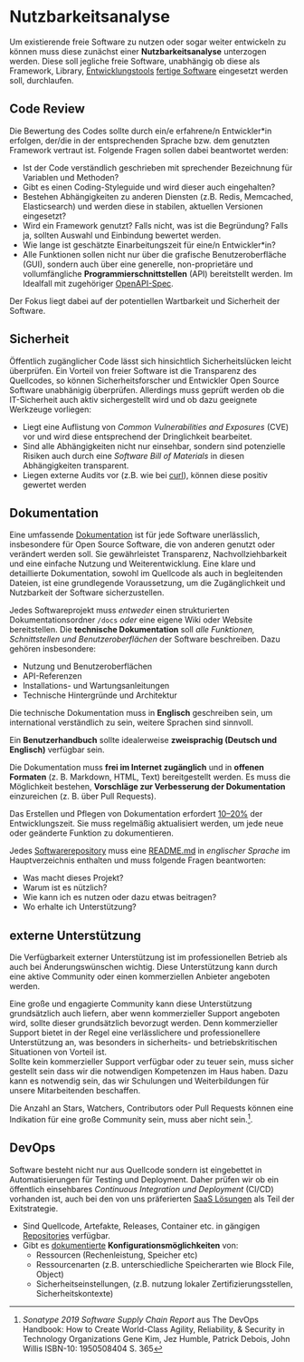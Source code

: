 # Nutzbarkeitsanalyse

Um existierende freie Software zu nutzen oder sogar weiter entwickeln zu können muss diese zunächst einer __Nutzbarkeitsanalyse__ unterzogen werden.
Diese soll jegliche freie Software, unabhängig ob diese als Framework, Library, [Entwicklungstools](./in-house-development.html) [fertige Software](./use.html) eingesetzt werden soll, durchlaufen.

## Code Review

Die Bewertung des Codes sollte durch ein/e erfahrene/n Entwickler*in erfolgen, der/die in der entsprechenden Sprache bzw. dem genutzten Framework vertraut ist. 
Folgende Fragen sollen dabei beantwortet werden:

* Ist der Code verständlich geschrieben mit sprechender Bezeichnung für Variablen und Methoden? 
* Gibt es einen Coding-Styleguide und wird dieser auch eingehalten?
* Bestehen Abhängigkeiten zu anderen Diensten (z.B. Redis, Memcached, Elasticsearch) und werden diese in stabilen, aktuellen Versionen eingesetzt?
* Wird ein Framework genutzt? Falls nicht, was ist die Begründung? Falls ja, sollten Auswahl und Einbindung bewertet werden.
* Wie lange ist geschätzte Einarbeitungszeit für eine/n Entwickler*in?
* Alle Funktionen sollen nicht nur über die grafische Benutzeroberfläche (GUI), sondern auch über eine generelle, non-proprietäre und vollumfängliche __Programmierschnittstellen__ (API) bereitstellt werden. Im Idealfall mit zugehöriger [OpenAPI-Spec](https://www.openapis.org/).

Der Fokus liegt dabei auf der potentiellen Wartbarkeit und Sicherheit der Software.


## Sicherheit

Öffentlich zugänglicher Code lässt sich hinsichtlich Sicherheitslücken leicht überprüfen.
Ein Vorteil von freier Software ist die Transparenz des Quellcodes, so können Sicherheitsforscher und Entwickler Open Source Software unabhänigig überprüfen.
Allerdings muss geprüft werden ob die IT-Sicherheit auch aktiv sichergestellt wird und ob dazu geeignete Werkzeuge vorliegen:

* Liegt eine Auflistung von _Common Vulnerabilities and Exposures_ (CVE) vor und wird diese entsprechend der Dringlichkeit bearbeitet.
* Sind alle Abhängigkeiten nicht nur einsehbar, sondern sind potenzielle Risiken auch durch eine _Software Bill of Materials_ in diesen Abhängigkeiten transparent.
* Liegen externe Audits vor (z.B. wie bei [curl](https://daniel.haxx.se/blog/2016/11/23/curl-security-audit/)), können diese positiv gewertet werden

## Dokumentation

Eine umfassende [Dokumentation](https://opensource.com/article/20/3/documentation) ist für jede Software unerlässlich, insbesondere für Open Source Software, die von anderen genutzt oder verändert werden soll. Sie gewährleistet Transparenz, Nachvollziehbarkeit und eine einfache Nutzung und Weiterentwicklung.
Eine klare und detaillierte Dokumentation, sowohl im Quellcode als auch in begleitenden Dateien, ist eine grundlegende Voraussetzung, um die Zugänglichkeit und Nutzbarkeit der Software sicherzustellen.  

Jedes Softwareprojekt muss *entweder* einen strukturierten Dokumentationsordner `/docs` *oder* eine eigene Wiki oder Website bereitstellen.
Die __technische Dokumentation__ soll *alle Funktionen, Schnittstellen und Benutzeroberflächen* der Software beschreiben. Dazu gehören insbesondere:

* Nutzung und Benutzeroberflächen  
* API-Referenzen  
* Installations- und Wartungsanleitungen  
* Technische Hintergründe und Architektur  

Die technische Dokumentation muss in __Englisch__ geschreiben sein, um international verständlich zu sein, weitere Sprachen sind sinnvoll.  

Ein __Benutzerhandbuch__ sollte idealerweise **zweisprachig (Deutsch und Englisch)** verfügbar sein.  

Die Dokumentation muss **frei im Internet zugänglich** und in **offenen Formaten** (z. B. Markdown, HTML, Text) bereitgestellt werden.
Es muss die Möglichkeit bestehen, **Vorschläge zur Verbesserung der Dokumentation** einzureichen (z. B. über Pull Requests).

Das Erstellen und Pflegen von Dokumentation erfordert [10–20%](https://opensource.com/article/20/3/documentation) der Entwicklungszeit.
Sie muss regelmäßig aktualisiert werden, um jede neue oder geänderte Funktion zu dokumentieren.

Jedes [Softwarerepository](repositories) muss eine [README.md](https://opensource.guide/de/starting-a-project/#eine-readme-schreiben) in *englischer Sprache* im Hauptverzeichnis enthalten und muss folgende Fragen beantworten:

* Was macht dieses Projekt?  
* Warum ist es nützlich?  
* Wie kann ich es nutzen oder dazu etwas beitragen?  
* Wo erhalte ich Unterstützung?


## externe Unterstützung

Die Verfügbarkeit externer Unterstützung ist im professionellen Betrieb als auch bei Änderungswünschen wichtig.
Diese Unterstützung kann durch eine aktive Community oder einen kommerziellen Anbieter angeboten werden.  

Eine große und engagierte Community kann diese Unterstützung grundsätzlich auch liefern, aber wenn kommerzieller Support angeboten wird, sollte dieser grundsätzlich bevorzugt werden.
Denn kommerzieller Support bietet in der Regel eine verlässlichere und professionellere Unterstützung an, was besonders in sicherheits- und betriebskritischen Situationen von Vorteil ist.  
Sollte kein kommerzieller Support verfügbar oder zu teuer sein, muss sicher gestellt sein dass wir die notwendigen Kompetenzen im Haus haben.
Dazu kann es notwendig sein, das wir Schulungen und Weiterbildungen für unsere Mitarbeitenden beschaffen.

Die Anzahl an Stars, Watchers, Contributors oder Pull Requests können eine Indikation für eine große Community sein, muss aber nicht sein.[^DevOps_Handbook_stars].

## DevOps

Software besteht nicht nur aus Quellcode sondern ist eingebettet in Automatisierungen für Testing und Deployment.
Daher prüfen wir ob ein öffentlich einsehbares _Continuous Integration und Deployment_ (CI/CD) vorhanden ist, auch bei den von uns präferierten [SaaS Lösungen](fossaas) als Teil der Exitstrategie.

* Sind Quellcode, Artefakte, Releases, Container etc. in gängigen [Repositories](repositories) verfügbar.
* Gibt es [dokumentierte](#dokumentation) __Konfigurationsmöglichkeiten__ von:
  * Ressourcen (Rechenleistung, Speicher etc)
  * Ressourcenarten (z.B. unterschiedliche Speicherarten wie Block File, Object)
  * Sicherheitseinstellungen, (z.B. nutzung lokaler Zertifizierungsstellen, Sicherheitskontexte)

[^DevOps_Handbook_stars]: _Sonatype 2019 Software Supply Chain Report_ aus The DevOps Handbook: How to Create World-Class Agility, Reliability, & Security in Technology Organizations Gene Kim, Jez Humble, Patrick Debois, John Willis ISBN-10: 1950508404 S. 365
